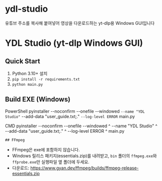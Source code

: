 # ydl-studio
유튜브 주소를 복사해 붙여넣어 영상을 다운로드하는 yt-dlp용 Windows GUI입니다
# YDL Studio (yt-dlp Windows GUI)

## Quick Start
1) Python 3.10+ 설치
2) `pip install -r requirements.txt`
3) `python main.py`

## Build EXE (Windows)
PowerShell
pyinstaller --noconfirm --onefile --windowed `
    --name "YDL Studio" `
    --add-data "user_guide.txt;." `
    --log-level ERROR `
    main.py

CMD
pyinstaller --noconfirm --onefile --windowed ^
  --name "YDL Studio" ^
  --add-data "user_guide.txt;." ^
  --log-level ERROR ^
  main.py

    
    ## FFmpeg
- FFmpeg은 exe에 포함하지 않습니다.
- Windows 릴리스 패키지(essentials.zip)를 내려받고, `bin` 폴더의 `ffmpeg.exe`와 `ffprobe.exe`만 실행파일 옆 폴더에 두세요.
- 다운로드: https://www.gyan.dev/ffmpeg/builds/ffmpeg-release-essentials.zip
